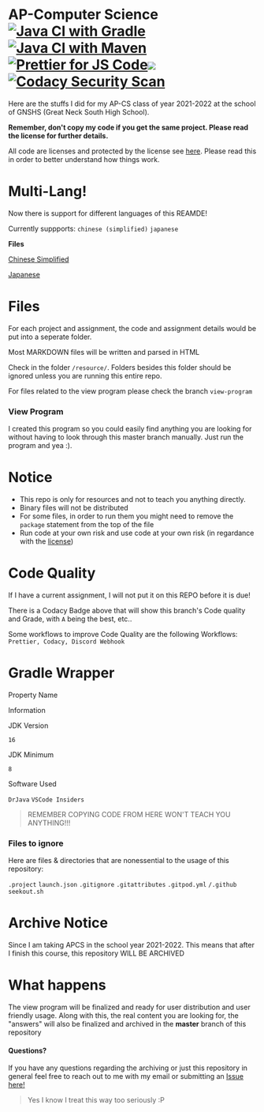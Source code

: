 AP-Computer Science [![Java CI with Gradle](https://github.com/meng-jack/apcs/actions/workflows/gradle.yml/badge.svg?branch=dax-program)](https://github.com/meng-jack/apcs/actions/workflows/gradle.yml) [![Java CI with Maven](https://github.com/meng-jack/apcs/actions/workflows/maven.yml/badge.svg?branch=dax-program)](https://github.com/meng-jack/apcs/actions/workflows/maven.yml) [![Prettier for JS Code](https://github.com/meng-jack/apcs/actions/workflows/prettify.yml/badge.svg?branch=dax-program)](https://github.com/meng-jack/apcs/actions/workflows/prettify.yml)![](https://img.shields.io/github/repo-size/exoad/apcs)[![Codacy Security Scan](https://github.com/exoad/apcs/actions/workflows/codacy-analysis.yml/badge.svg)](https://github.com/exoad/apcs/actions/workflows/codacy-analysis.yml)
===========================================================================================================================================================================================================================================================================================================================================================================================================================================================================================================================================================================================================================================================================================================================================================================================================================

Here are the stuffs I did for my AP-CS class of year 2021-2022 at the school of GNSHS (Great Neck South High School).

**Remember, don't copy my code if you get the same project. Please read the license for further details.**

All code are licenses and protected by the license see [here](./LICENSE.md). Please read this in order to better understand how things work.

# Multi-Lang!
Now there is support for different languages of this REAMDE!

Currently suppports: `chinese (simplified)` `japanese`

**Files**

[Chinese Simplified](README.zh-CN.md)

[Japanese](README.ja.md)

# Files

For each project and assignment, the code and assignment details would be put into a seperate folder.

Most MARKDOWN files will be written and parsed in HTML

Check in the folder `/resource/`. Folders besides this folder should be ignored unless you are running this entire repo.

For files related to the view program please check the branch `view-program`

### View Program

I created this program so you could easily find anything you are looking for without having to look through this master branch manually. Just run the program and yea :).

# Notice

*   This repo is only for resources and not to teach you anything directly.
*   Binary files will not be distributed
*   For some files, in order to run them you might need to remove the `package` statement from the top of the file
*   Run code at your own risk and use code at your own risk (in regardance with the [license](./LICENSE.md))

# Code Quality

If I have a current assignment, I will not put it on this REPO before it is due!

There is a Codacy Badge above that will show this branch's Code quality and Grade, with `A` being the best, etc..

Some workflows to improve Code Quality are the following Workflows: `Prettier, Codacy, Discord Webhook`

# Gradle Wrapper

Property Name

Information

JDK Version

`16`

JDK Minimum

`8`

Software Used

`DrJava` `VSCode Insiders`

> REMEMBER COPYING CODE FROM HERE WON'T TEACH YOU ANYTHING!!!

### Files to ignore

Here are files & directories that are nonessential to the usage of this repository:

`.project` `launch.json` `.gitignore` `.gitattributes` `.gitpod.yml` `/.github` `seekout.sh`

Archive Notice
==============

Since I am taking APCS in the school year 2021-2022. This means that after I finish this course, this repository WILL BE ARCHIVED

# What happens

The view program will be finalized and ready for user distribution and user friendly usage. Along with this, the real content you are looking for, the "answers" will also be finalized and archived in the **master** branch of this repository

#### Questions?

If you have any questions regarding the archiving or just this repository in general feel free to reach out to me with my email or submitting an [Issue here!](https://github.com/exoad/apcs/issues)

> Yes I know I treat this way too seriously :P
